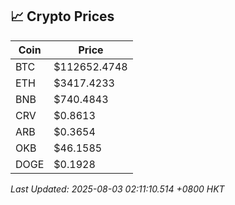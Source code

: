 ## 📈 Crypto Prices

| Coin | Price |
| ---- | ----- |
| BTC | $112652.4748 |
| ETH | $3417.4233 |
| BNB | $740.4843 |
| CRV | $0.8613 |
| ARB | $0.3654 |
| OKB | $46.1585 |
| DOGE | $0.1928 |

_Last Updated: 2025-08-03 02:11:10.514 +0800 HKT_